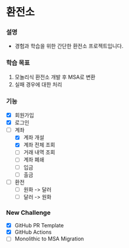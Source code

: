 # 환전소
### 설명
- 경험과 학습을 위한 간단한 환전소 프로젝트입니다.
### 학습 목표
1. 모놀리식 환전소 개발 후 MSA로 변환
2. 실패 경우에 대한 처리
### 기능
- [x] 회원가입
- [x] 로그인
- [ ] 계좌
  - [x] 계좌 개설
  - [x] 계좌 전체 조회
  - [ ] 거래 내역 조회
  - [ ] 계좌 폐쇄
  - [ ] 입금
  - [ ] 출금
- [ ] 환전
  - [ ] 원화 -> 달러
  - [ ] 달러 -> 원화
### New Challenge
- [x] GitHub PR Template
- [x] GitHub Actions
- [ ] Monolithic to MSA Migration